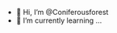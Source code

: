 - 👋 Hi, I’m @Coniferousforest
- 🌱 I’m currently learning ...

<!---
Coniferousforest/Coniferousforest is a ✨ special ✨ repository because its `README.md` (this file) appears on your GitHub profile.
You can click the Preview link to take a look at your changes.
--->
